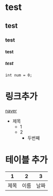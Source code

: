 # test
## test
### test
#### test
##### test

```javascripit
int num = 0;
```

# 링크추가
[naver](http://www.naver.com/)

* 제목
  * 1
  * 2
    * 두번째

# 테이블 추가
1 | 2 | 3
---| --- | ---
제목 | 이름 | 날짜
